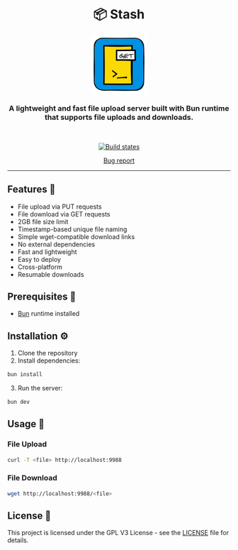 <h1  align="center"  style="border-bottom: none;">
📦 Stash
</h1>

<p align="center">
<img src="https://raw.githubusercontent.com/BRAVO68WEB/stash/refs/heads/main/logo.png" style="border-bottom: none; display: block; margin-left: auto; margin-right: auto; width: 25%;">
</p>

<h3  align="center">A lightweight and fast file upload server built with Bun runtime that supports file uploads and downloads. </h3>

<br  />

<p  align="center">

<a  href="https://github.com/BRAVO68WEB/stash/actions/workflows/ci.yaml">
<img  alt="Build states"  src="https://github.com/BRAVO68WEB/stash/actions/workflows/ci.yaml/badge.svg?branch=main">
</a>

<p  align="center">
<a  href="https://github.com/BRAVO68WEB/stash/issues/new">Bug report</a>
</p>

<hr  />

## Features 🚀

- File upload via PUT requests
- File download via GET requests
- 2GB file size limit
- Timestamp-based unique file naming
- Simple wget-compatible download links
- No external dependencies
- Fast and lightweight
- Easy to deploy
- Cross-platform
- Resumable downloads

## Prerequisites 🔗

- [Bun](https://bun.sh) runtime installed

## Installation ⚙

1. Clone the repository
2. Install dependencies:

```bash
bun install
```

3. Run the server:

```bash
bun dev
```

## Usage 🙌

### File Upload

```bash
curl -T <file> http://localhost:9988
```

### File Download

```bash
wget http://localhost:9988/<file>
```

## License 📑

This project is licensed under the GPL V3 License - see the [LICENSE](LICENSE) file for details.
